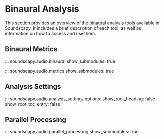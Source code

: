 # Binaural Analysis

This section provides an overview of the binaural analysis tools available in Soundscapy. It includes a brief description of each tool, as well as information on how to access and use them.

## Binaural Metrics

::: soundscapy.audio.binaural
show_submodules: true

::: soundscapy.audio.metrics
show_submodules: true

## Analysis Settings

::: soundscapy.audio.analysis_settings
options:
show_root_heading: false
show_root_toc_entry: false

## Parallel Processing

::: soundscapy.audio.parallel_processing
show_submodules: true
